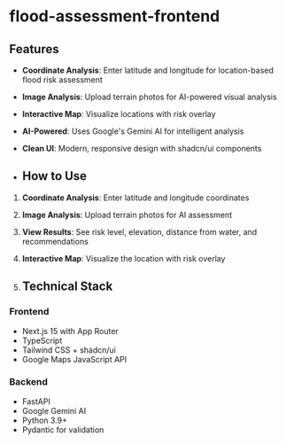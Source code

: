 # flood-assessment-frontend

## Features

- **Coordinate Analysis**: Enter latitude and longitude for location-based flood risk assessment
- **Image Analysis**: Upload terrain photos for AI-powered visual analysis
- **Interactive Map**: Visualize locations with risk overlay
- **AI-Powered**: Uses Google's Gemini AI for intelligent analysis
- **Clean UI**: Modern, responsive design with shadcn/ui components

- ## How to Use

1. **Coordinate Analysis**: Enter latitude and longitude coordinates
2. **Image Analysis**: Upload terrain photos for AI assessment
3. **View Results**: See risk level, elevation, distance from water, and recommendations
4. **Interactive Map**: Visualize the location with risk overlay

5. ## Technical Stack

### Frontend
- Next.js 15 with App Router
- TypeScript
- Tailwind CSS + shadcn/ui
- Google Maps JavaScript API

### Backend
- FastAPI
- Google Gemini AI
- Python 3.9+
- Pydantic for validation
